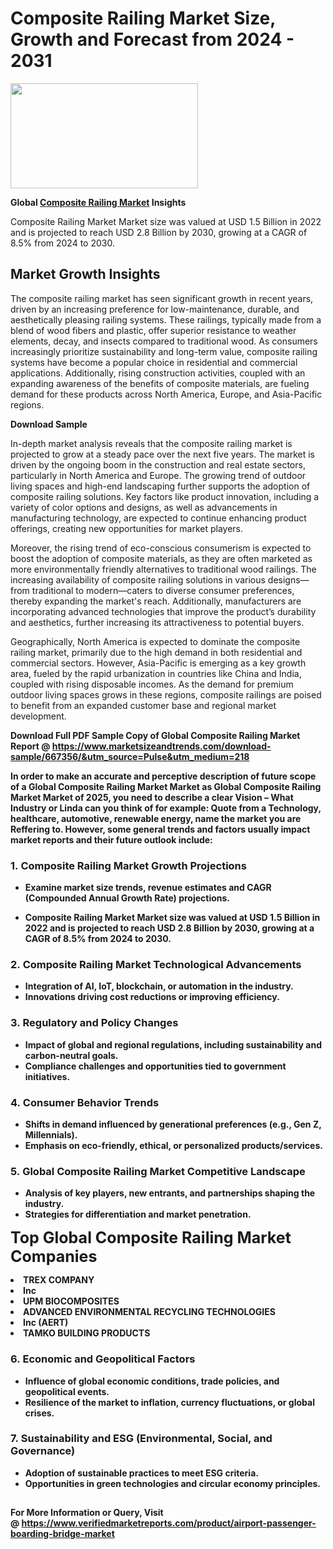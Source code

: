 <H1>Composite Railing Market Size, Growth and Forecast from 2024 - 2031</H1><img class="aligncenter size-medium wp-image-584254" src="https://thirdeyenews.in/wp-content/uploads/2024/09/Global-Market-Research-300x168.jpeg" alt="" width="300" height="168" /><p><strong>Global&nbsp;<a href="https://www.marketsizeandtrends.com/download-sample/667356/&amp;utm_source=Pulse&amp;utm_medium=218">Composite Railing Market</a> Insights</strong></p><p>Composite Railing Market Market size was valued at USD 1.5 Billion in 2022 and is projected to reach USD 2.8 Billion by 2030, growing at a CAGR of 8.5% from 2024 to 2030.</p><p><h2>Market Growth Insights</h2> <p>The composite railing market has seen significant growth in recent years, driven by an increasing preference for low-maintenance, durable, and aesthetically pleasing railing systems. These railings, typically made from a blend of wood fibers and plastic, offer superior resistance to weather elements, decay, and insects compared to traditional wood. As consumers increasingly prioritize sustainability and long-term value, composite railing systems have become a popular choice in residential and commercial applications. Additionally, rising construction activities, coupled with an expanding awareness of the benefits of composite materials, are fueling demand for these products across North America, Europe, and Asia-Pacific regions.</p> <p><strong>Download Sample</strong></p> <p>In-depth market analysis reveals that the composite railing market is projected to grow at a steady pace over the next five years. The market is driven by the ongoing boom in the construction and real estate sectors, particularly in North America and Europe. The growing trend of outdoor living spaces and high-end landscaping further supports the adoption of composite railing solutions. Key factors like product innovation, including a variety of color options and designs, as well as advancements in manufacturing technology, are expected to continue enhancing product offerings, creating new opportunities for market players.</p> <p>Moreover, the rising trend of eco-conscious consumerism is expected to boost the adoption of composite materials, as they are often marketed as more environmentally friendly alternatives to traditional wood railings. The increasing availability of composite railing solutions in various designs—from traditional to modern—caters to diverse consumer preferences, thereby expanding the market's reach. Additionally, manufacturers are incorporating advanced technologies that improve the product’s durability and aesthetics, further increasing its attractiveness to potential buyers.</p> <p>Geographically, North America is expected to dominate the composite railing market, primarily due to the high demand in both residential and commercial sectors. However, Asia-Pacific is emerging as a key growth area, fueled by the rapid urbanization in countries like China and India, coupled with rising disposable incomes. As the demand for premium outdoor living spaces grows in these regions, composite railings are poised to benefit from an expanded customer base and regional market development.</p> <p><strong></p><p><span class=""><strong>Download Full PDF Sample Copy of Global Composite Railing Market Report</strong> @ <a href="https://www.marketsizeandtrends.com/download-sample/667356/&amp;utm_source=Pulse&amp;utm_medium=218" target="_blank">https://www.marketsizeandtrends.com/download-sample/667356/&amp;utm_source=Pulse&amp;utm_medium=218</a></span></p><p>In order to make an accurate and perceptive description of future scope of a Global&nbsp;Composite Railing Market Market as Global&nbsp;Composite Railing Market Market of 2025, you need to describe a clear Vision &ndash; What Industry or Linda can you think of for example: Quote from a Technology, healthcare, automotive, renewable energy, name the market you are Reffering to. However, some general trends and factors usually impact market reports and their future outlook include:</p><h3>1.&nbsp;<strong>Composite Railing Market Growth Projections</strong></h3><ul><li>Examine market size trends, revenue estimates and CAGR (Compounded Annual Growth Rate) projections.</li><li><p>Composite Railing Market Market size was valued at USD 1.5 Billion in 2022 and is projected to reach USD 2.8 Billion by 2030, growing at a CAGR of 8.5% from 2024 to 2030.</p></li></ul><h3>2.&nbsp;<strong>Composite Railing Market Technological Advancements</strong></h3><ul><li>Integration of AI, IoT, blockchain, or automation in the industry.</li><li>Innovations driving cost reductions or improving efficiency.</li></ul><h3>3.&nbsp;<strong>Regulatory and Policy Changes</strong></h3><ul><li>Impact of global and regional regulations, including sustainability and carbon-neutral goals.</li><li>Compliance challenges and opportunities tied to government initiatives.</li></ul><h3>4.&nbsp;<strong>Consumer Behavior Trends</strong></h3><ul><li>Shifts in demand influenced by generational preferences (e.g., Gen Z, Millennials).</li><li>Emphasis on eco-friendly, ethical, or personalized products/services.</li></ul><h3>5.&nbsp;<strong>Global Composite Railing Market Competitive Landscape</strong></h3><ul><li>Analysis of key players, new entrants, and partnerships shaping the industry.</li><li>Strategies for differentiation and market penetration.</li></ul><p data-pm-slice="1 1 []"><span style="color: inherit; font-family: inherit; font-size: 25px;">Top Global Composite Railing Market Companies</span></p><div class="" data-test-id=""><p><li>TREX COMPANY</li><li> Inc</li><li> UPM BIOCOMPOSITES</li><li> ADVANCED ENVIRONMENTAL RECYCLING TECHNOLOGIES</li><li> Inc (AERT)</li><li> TAMKO BUILDING PRODUCTS</li></p></div><h3>6.&nbsp;<strong>Economic and Geopolitical Factors</strong></h3><ul><li>Influence of global economic conditions, trade policies, and geopolitical events.</li><li>Resilience of the market to inflation, currency fluctuations, or global crises.</li></ul><h3>7.&nbsp;<strong>Sustainability and ESG (Environmental, Social, and Governance)</strong></h3><ul><li>Adoption of sustainable practices to meet ESG criteria.</li><li>Opportunities in green technologies and circular economy principles.</li></ul><h2><strong style="font-size: 14px;">For More Information or Query, Visit @&nbsp;</strong><a style="background-color: #ffffff; font-size: 14px;" href="https://www.marketsizeandtrends.com/report/composite-railing-market/" target="_blank">https://www.verifiedmarketreports.com/product/airport-passenger-boarding-bridge-market</a></h2>

